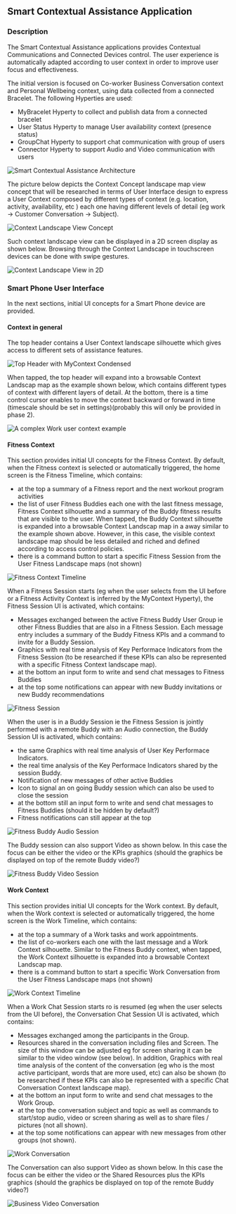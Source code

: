 
Smart Contextual Assistance Application
-------------------------------------

### Description

The Smart Contextual Assistance applications provides Contextual Communications and Connected Devices control. The user experience is automatically adapted according to user context in order to improve user focus and effectiveness.

The initial version is focused on Co-worker Business Conversation context and Personal Wellbeing context, using data collected from a connected Bracelet. The following Hyperties are used:

-	MyBracelet Hyperty to collect and publish data from a connected bracelet
-	User Status Hyperty to manage User availability context (presence status)
-	GroupChat Hyperty to support chat communication with group of users
-	Connector Hyperty to support Audio and Video communication with users

![Smart Contextual Assistance Architecture](smart-contextual-assistance-arch.png)

The picture below depicts the Context Concept landscape map view concept that will be researched in terms of User Interface design to express a User Context composed by different types of context (e.g. location, activity, availability, etc ) each one having different levels of detail (eg work -> Customer Conversation -> Subject).

![Context Landscape View Concept](context-landscape-view-concept.png)

Such context landscape view can be displayed in a 2D screen display as shown below. Browsing through the Context Landscape in touchscreen devices can be done with swipe gestures.

![Context Landscape View in 2D](2d-context-landscape.png)

### Smart Phone User Interface

In the next sections, initial UI concepts for a Smart Phone device are provided.

#### Context in general

The top header contains a User Context landscape silhouette which gives access to different sets of assistance features.

![Top Header with MyContext Condensed](top-header-mycontext-condensed.png)

When tapped, the top header will expand into a browsable Context Landscap map as the example shown below, which contains different types of context with different layers of detail. At the bottom, there is a time control cursor enables to move the context backward or forward in time (timescale should be set in settings)(probably this will only be provided in phase 2).

![A complex Work user context example](mycontext-work-landscape-example.png)

#### Fitness Context

This section provides initial UI concepts for the Fitness Context. By default, when the Fitness context is selected or automatically triggered, the home screen is the Fitness Timeline, which contains:

-	at the top a summary of a Fitness report and the next workout program activities
-	the list of user Fitness Buddies each one with the last fitness message, Fitness Context silhouette and a summary of the Buddy fitness results that are visible to the user. When tapped, the Buddy Context silhouette is expanded into a browsable Context Landscap map in a away similar to the example shown above. However, in this case, the visible context landscape map should be less detailed and riched and defined according to access control policies.
-	there is a command button to start a specific Fitness Session from the User Fitness Landscape maps (not shown)

![Fitness Context Timeline](fitness-timeline.png)

When a Fitness Session starts (eg when the user selects from the UI before or a Fitness Activity Context is inferred by the MyContext Hyperty), the Fitness Session UI is activated, which contains:

-	Messages exchanged between the active Fitness Buddy User Group ie other Fitness Buddies that are also in a Fitness Session. Each message entry includes a summary of the Buddy Fitness KPIs and a command to invite for a Buddy Session.
-	Graphics with real time analysis of Key Performace Indicators from the Fitness Session (to be researched if these KPIs can also be represented with a specific Fitness Context landscape map).
-	at the bottom an input form to write and send chat messages to Fitness Buddies
-	at the top some notifications can appear with new Buddy invitations or new Buddy recommendations

![Fitness Session](fitness-session.png)

When the user is in a Buddy Session ie the Fitness Session is jointly performed with a remote Buddy with an Audio connection, the Buddy Session UI is activated, which contains:

-	the same Graphics with real time analysis of User Key Performace Indicators.
-	the real time analysis of the Key Performace Indicators shared by the session Buddy.
-	Notification of new messages of other active Buddies
-	Icon to signal an on going Buddy session which can also be used to close the session
-	at the bottom still an input form to write and send chat messages to Fitness Buddies (should it be hidden by default?)
-	Fitness notifications can still appear at the top

![Fitness Buddy Audio Session](fitness-buddy-audio.png)

The Buddy session can also support Video as shown below. In this case the focus can be either the video or the KPIs graphics (should the graphics be displayed on top of the remote Buddy video?)

![Fitness Buddy Video Session](fitness-buddy-video.png)

#### Work Context

This section provides initial UI concepts for the Work context. By default, when the Work context is selected or automatically triggered, the home screen is the Work Timeline, which contains:

-	at the top a summary of a Work tasks and work appointments.
-	the list of co-workers each one with the last message and a Work Context silhouette. Similar to the Fitness Buddy context, when tapped, the Work Context silhouette is expanded into a browsable Context Landscap map.
-	there is a command button to start a specific Work Conversation from the User Fitness Landscape maps (not shown)

![Work Context Timeline](work-timeline.png)

When a Work Chat Session starts ro is resumed (eg when the user selects from the UI before), the Conversation Chat Session UI is activated, which contains:

-	Messages exchanged among the participants in the Group.
-	Resources shared in the conversation including files and Screen. The size of this window can be adjusted eg for screen sharing it can be similar to the video window (see below). In addition, Graphics with real time analysis of the content of the conversation (eg who is the most active participant, words that are more used, etc) can also be shown (to be researched if these KPIs can also be represented with a specific Chat Conversation Context landscape map).
-	at the bottom an input form to write and send chat messages to the Work Group.
-	at the top the conversation subject and topic as well as commands to start/stop audio, video or screen sharing as well as to share files / pictures (not all shown).
-	at the top some notifications can appear with new messages from other groups (not shown).

![Work Conversation](work-conversation.png)

The Conversation can also support Video as shown below. In this case the focus can be either the video or the Shared Resources plus the KPIs graphics (should the graphics be displayed on top of the remote Buddy video?)

![Business Video Conversation](work-media-conversation.png)

